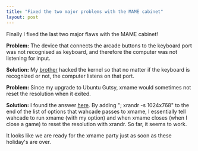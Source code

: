 ```yaml
---
title: "Fixed the two major problems with the MAME cabinet"
layout: post
---
```


Finally I fixed the last two major flaws with the MAME cabinet!

<strong>Problem:</strong> The device that connects the arcade buttons to the keyboard port was not recognised as keyboard, and therefore the computer was not listening for input.

<strong>Solution:</strong> My <a href="http://www.math.ucsd.edu/~neldredg/">brother</a> hacked the kernel so that no matter if the keyboard is recognized or not, the computer listens on that port.

<strong>Problem:</strong> Since my upgrade to Ubuntu Gutsy, xmame would sometimes not reset the resolution when it exited.

<strong>Solution:</strong> I found the answer <a href="http://ubuntuforums.org/showthread.php?t=195981">here</a>. By adding "; xrandr -s 1024x768" to the end of the list of options that wahcade passes to xmame, I essentially tell wahcade to run xmame (with my option) and when xmame closes (when I close a game) to reset the resolution with xrandr. So far, it seems to work.

It looks like we are ready for the xmame party just as soon as these holiday's are over.
